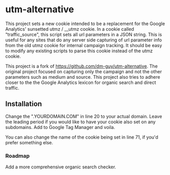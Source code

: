 <h1>utm-alternative</h1>

This project sets a new cookie intended to be a replacement for the Google Analytics' sunsetted utmz / __utmz cookie. In a cookie called "traffic_source", this script sets all url parameters in a JSON string. This is useful for any sites that do any server side capturing of url parameter info from the old utmz cookie for internal campaign tracking. It should be easy to modify any existing scripts to parse this cookie instead of the utmz cookie.

This project is a fork of https://github.com/dm-guy/utm-alternative. The original project focused on capturing only the campaign and not the other parameters such as medium and source. This project also tries to adhere closer to the the Google Analytics lexicon for organic search and direct traffic.

<h2>Installation</h2>

Change the ".YOURDOMAIN.COM" in line 20 to your actual domain. Leave the leading period if you would like to have your cookie also set on any subdomains. Add to Google Tag Manager and voila.

You can also change the name of the cookie being set in line 71, if you'd prefer something else.

<h3>Roadmap</h3>

Add a more comprehensive organic search checker.
